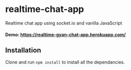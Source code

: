 # realtime-chat-app

Realtime chat app using socket.io and vanilla JavaScript

#### Demo: https://realtime-gyan-chat-app.herokuapp.com/

## Installation

Clone and run `npm install` to install all the dependancies.
